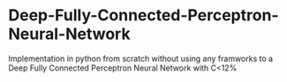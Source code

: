 # Deep-Fully-Connected-Perceptron-Neural-Network
Implementation in python from scratch without using any framworks to a  Deep Fully Connected Perceptron Neural Network with C&lt;12%
